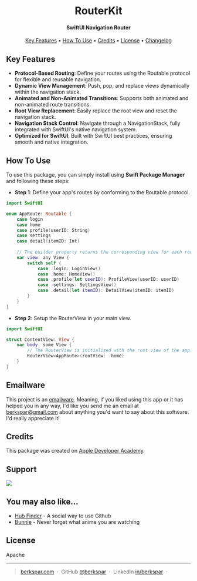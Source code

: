 <h1 align="center">
  RouterKit
  <br>
</h1>

<h4 align="center">SwiftUI Navigation Router</h4>

<p align="center">
  <a href="#key-features">Key Features</a> •
  <a href="#how-to-use">How To Use</a> •
  <a href="#credits">Credits</a> •
  <a href="#license">License</a> •
  <a href="CHANGELOG.md">Changelog</a>
</p>

## Key Features

* **Protocol-Based Routing**: Define your routes using the Routable protocol for flexible and reusable navigation.
* **Dynamic View Management**: Push, pop, and replace views dynamically within the navigation stack.
* **Animated and Non-Animated Transitions**: Supports both animated and non-animated route transitions.
* **Root View Replacement**: Easily replace the root view and reset the navigation stack.
* **Navigation Stack Control**: Navigate through a NavigationStack, fully integrated with SwiftUI's native navigation system.
* **Optimized for SwiftUI**: Built with SwiftUI best practices, ensuring smooth and native integration.

## How To Use

To use this package, you can simply install using **Swift Package Manager** and following these steps:

- **Step 1**: Define your app's routes by conforming to the Routable protocol.

```swift
import SwiftUI

enum AppRoute: Routable {
    case login
    case home
    case profile(userID: String)
    case settings
    case detail(itemID: Int)
    
    // The builder property returns the corresponding view for each route.
    var view: any View {
        switch self {
            case .login: LoginView()
            case .home: HomeView()
            case .profile(let userID): ProfileView(userID: userID)
            case .settings: SettingsView()
            case .detail(let itemID): DetailView(itemID: itemID)
        }
    }
}
```

- **Step 2**: Setup the RouterView in your main view.

```swift
import SwiftUI

struct ContentView: View {
    var body: some View {
        // The RouterView is initialized with the root view of the app.
        RouterView<AppRoute>(rootView: .home)
    }
}
```

## Emailware

This project is an [emailware](https://en.wiktionary.org/wiki/emailware). Meaning, if you liked using this app or it has helped you in any way, I'd like you send me an email at <berkspar@gmail.com> about anything you'd want to say about this software. I'd really appreciate it!

## Credits

This package was created on [Apple Developer Academy](https://developeracademy.pucpr.br).

## Support

<a href="https://www.buymeacoffee.com/berkspar"><img src="https://img.buymeacoffee.com/button-api/?text=Buy me a coffee&emoji=☕&slug=berkspar&button_colour=5F7FFF&font_colour=ffffff&font_family=Poppins&outline_colour=000000&coffee_colour=FFDD00" /></a>

## You may also like...

- [Hub Finder](https://github.com/BerkSpar/hub_finder) - A social way to use Github
- [Bunnie](https://github.com/BerkSpar/bunnie) - Never forget what anime you are watching

## License

Apache

---

> [berkspar.com](https://www.berkspar.com) &nbsp;&middot;&nbsp;
> GitHub [@berkspar](https://github.com/berkspar) &nbsp;&middot;&nbsp;
> LinkedIn [in/berkspar](https://www.linkedin.com/in/berkspar) &nbsp;&middot;&nbsp;
